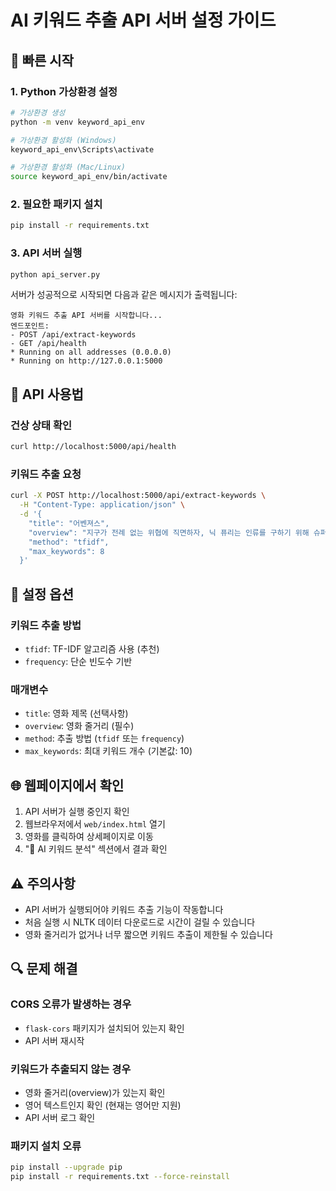 # AI 키워드 추출 API 서버 설정 가이드

## 🚀 빠른 시작

### 1. Python 가상환경 설정
```bash
# 가상환경 생성
python -m venv keyword_api_env

# 가상환경 활성화 (Windows)
keyword_api_env\Scripts\activate

# 가상환경 활성화 (Mac/Linux)
source keyword_api_env/bin/activate
```

### 2. 필요한 패키지 설치
```bash
pip install -r requirements.txt
```

### 3. API 서버 실행
```bash
python api_server.py
```

서버가 성공적으로 시작되면 다음과 같은 메시지가 출력됩니다:
```
영화 키워드 추출 API 서버를 시작합니다...
엔드포인트:
- POST /api/extract-keywords
- GET /api/health
* Running on all addresses (0.0.0.0)
* Running on http://127.0.0.1:5000
```

## 📡 API 사용법

### 건상 상태 확인
```bash
curl http://localhost:5000/api/health
```

### 키워드 추출 요청
```bash
curl -X POST http://localhost:5000/api/extract-keywords \
  -H "Content-Type: application/json" \
  -d '{
    "title": "어벤져스",
    "overview": "지구가 전례 없는 위협에 직면하자, 닉 퓨리는 인류를 구하기 위해 슈퍼히어로들을 모집한다...",
    "method": "tfidf",
    "max_keywords": 8
  }'
```

## 🔧 설정 옵션

### 키워드 추출 방법
- `tfidf`: TF-IDF 알고리즘 사용 (추천)
- `frequency`: 단순 빈도수 기반

### 매개변수
- `title`: 영화 제목 (선택사항)
- `overview`: 영화 줄거리 (필수)
- `method`: 추출 방법 (`tfidf` 또는 `frequency`)
- `max_keywords`: 최대 키워드 개수 (기본값: 10)

## 🌐 웹페이지에서 확인

1. API 서버가 실행 중인지 확인
2. 웹브라우저에서 `web/index.html` 열기
3. 영화를 클릭하여 상세페이지로 이동
4. "🤖 AI 키워드 분석" 섹션에서 결과 확인

## ⚠️ 주의사항

- API 서버가 실행되어야 키워드 추출 기능이 작동합니다
- 처음 실행 시 NLTK 데이터 다운로드로 시간이 걸릴 수 있습니다
- 영화 줄거리가 없거나 너무 짧으면 키워드 추출이 제한될 수 있습니다

## 🔍 문제 해결

### CORS 오류가 발생하는 경우
- `flask-cors` 패키지가 설치되어 있는지 확인
- API 서버 재시작

### 키워드가 추출되지 않는 경우
- 영화 줄거리(overview)가 있는지 확인
- 영어 텍스트인지 확인 (현재는 영어만 지원)
- API 서버 로그 확인

### 패키지 설치 오류
```bash
pip install --upgrade pip
pip install -r requirements.txt --force-reinstall
``` 